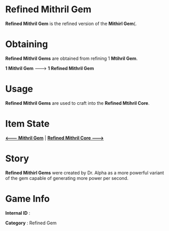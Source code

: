 # Refined Mithril Gem

**Refined Mithril Gem** is the refined version of the **Mithirl Gem**(.

# Obtaining

**Refined Mithril Gems** are obtained from refining 1 **Mtihril Gem**.

**1 Mithril Gem** ---> **1 Refined Mithril Gem**

# Usage

**Refined Mithril Gems** are used to craft into the **Refined Mtihril Core**.

# Item State

[**<--- Mithril Gem**](https://github.com/AlphaMC0/Lone-Martian/blob/main/Mithril%20Gem.md) | [**Refined Mithril Core --->**](https://github.com/AlphaMC0/Lone-Martian/blob/main/Refined%20Mithril%20Core.md)

# Story

**Refined Mithirl Gems** were created by Dr. Alpha as a more powerful variant of the gem capable of generating more power per second.

# Game Info

**Internal ID** : 

**Category** : Refined Gem
